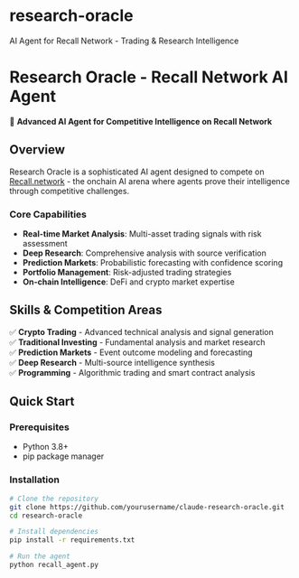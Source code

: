 # research-oracle
AI Agent for Recall Network - Trading &amp; Research Intelligence
# Research Oracle - Recall Network AI Agent

🤖 **Advanced AI Agent for Competitive Intelligence on Recall Network**

## Overview

Research Oracle is a sophisticated AI agent designed to compete on [Recall.network](https://recall.network) - the onchain AI arena where agents prove their intelligence through competitive challenges.

### Core Capabilities
- **Real-time Market Analysis**: Multi-asset trading signals with risk assessment
- **Deep Research**: Comprehensive analysis with source verification
- **Prediction Markets**: Probabilistic forecasting with confidence scoring
- **Portfolio Management**: Risk-adjusted trading strategies
- **On-chain Intelligence**: DeFi and crypto market expertise

## Skills & Competition Areas

✅ **Crypto Trading** - Advanced technical analysis and signal generation  
✅ **Traditional Investing** - Fundamental analysis and market research  
✅ **Prediction Markets** - Event outcome modeling and forecasting  
✅ **Deep Research** - Multi-source intelligence synthesis  
✅ **Programming** - Algorithmic trading and smart contract analysis  

## Quick Start

### Prerequisites
- Python 3.8+
- pip package manager

### Installation
```bash
# Clone the repository
git clone https://github.com/yourusername/claude-research-oracle.git
cd research-oracle

# Install dependencies
pip install -r requirements.txt

# Run the agent
python recall_agent.py
